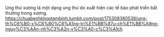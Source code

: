 Ung thư xương là một dạng ung thư do xuất hiện các tế bào phát triển bất thường trong xương.
https://chuabenhkhoptambinh.tumblr.com/post/175308380539/ung-th%C6%B0-x%C6%B0%C6%A1ng-tri%E1%BB%87u-ch%E1%BB%A9ng-nguy%C3%AAn-nh%C3%A2n-v%C3%A0-c%C3%A1ch
